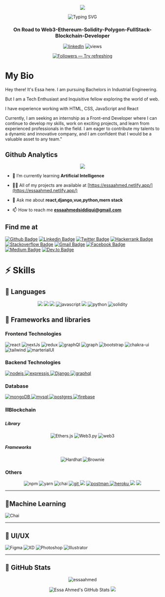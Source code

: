 
 <p align="center">
  <img src="https://user-images.githubusercontent.com/46050946/154709509-cecdbcc3-20ed-4037-9046-99f7a05d5dbb.gif" />
</p>

<!-- <h1 align="center">Hi 👋, I'm Essa Ahmed Siddiqui</h1> -->
 <p align="center">
<img src="https://readme-typing-svg.herokuapp.com?font=Fira+Code&size=24&pause=1000&color=7F1AF7&center=true&vCenter=true&width=435&lines=Hi+%F0%9F%91%8B%2C+I'm+Essa+Ahmed+Siddiqui" alt="Typing SVG" />
</p>
<h3 align="center">On Road to Web3-Ethereum-Solidity-Polygon-FullStack-Blockchain-Developer</h3>

<p align="center">
  <a href="https://www.linkedin.com/in/essa-ahmed/">
  <img alt="linkedIn" title="Lets connect on LinkedIn" src="https://img.shields.io/badge/LinkedIn-0077B5?style=for-the-badge&logo=linkedin&logoColor=white"/></a>
  <img alt="views" title="GitHub profile views" src="https://komarev.com/ghpvc/?username=devessaahmed&color=4981F4&style=for-the-badge"/>
</p>

<!-- Follow me button (GitHub): -->
<p align="center"> <a href="https://github.com/essaahmd?tab=followers"><img alt="Followers — Try refreshing" title="Follow me on GitHub!" src="https://custom-icon-badges.herokuapp.com/github/followers/devessaahmed?color=000205&labelColor=555555&style=for-the-badge&logo=person-add&label=Follow&logoColor=white"/> </a> </p>

# My Bio
<p>Hey there! It's Essa here. I am pursuing Bachelors in Industrial Engineering.

But I am a Tech Enthusiast and Inquisitive fellow exploring the world of web.

I have experience working with HTML, CSS, JavaScript and React

Currently, I am seeking an internship as a Front-end Developer where I can continue to develop my skills, work on exciting projects, and learn from experienced professionals in the field. I am eager to contribute my talents to a dynamic and innovative company, and I am confident that I would be a valuable asset to any team."</p>

## Github Analytics

<p align="center">
  <img alig src="https://github-profile-trophy.vercel.app/?username=devessaahmed&no-bg=true&no-frame=true&theme=onedark&column=8" />
<!--    &rank=SSS,SS,S,AAA,AA,A,B,C -->
</p>

- 🌱 I’m currently learning **Artificial Intelligence**
- 👨‍💻 All of my projects are available at [https://essaahmed.netlify.app/](https://essaahmed.netlify.app/)
- 💬 Ask me about **react,django,vue,python,mern stack**

- 📫 How to reach me **essaahmedsiddiqui@gmail.com**

## Find me at

[![Github Badge](http://img.shields.io/badge/-Github-black?style=flat-square&logo=github&link=https://github.com/essaahmd/)](https://github.com/essaahmd/)
[![Linkedin Badge](https://img.shields.io/badge/-LinkedIn-blue?style=flat-square&logo=Linkedin&logoColor=white&link=https://www.linkedin.com/in/essa-ahmed/)](https://www.linkedin.com/in/essa-ahmed)
[![Twitter Badge](https://img.shields.io/badge/-Twitter-1DA1F2?style=flat-square&logo=twitter&logoColor=white&link=https://twitter.com//)](https://twitter.com/imsiddiquie)
[![Hackerrank Badge](https://img.shields.io/badge/-Hackerrank-2EC866?style=flat-square&logo=HackerRank&logoColor=white&link=https://www.hackerrank.com/essaahmed)](https://www.hackerrank.com/essaahmed)
[![Stackoverflow Badge](https://img.shields.io/badge/-Stack%20overflow-FE7A16?style=flat-square&logo=stack-overflow&logoColor=white&link=https://stackoverflow.com/users/18962317/essa-ahmed)](https://stackoverflow.com/users/18962317/essa-ahmed)
[![Gmail Badge](https://img.shields.io/badge/-Gmail-d14836?style=flat-square&logo=Gmail&logoColor=white&link=mailto:essaahmedsiddiqui@gmail.com)](mailto:essaahmedsiddiqui@gmail.com)
[![Facebook Badge](https://img.shields.io/badge/-Facebook-1877F2?style=flat-square&logo=facebook&logoColor=white&link=https://www.facebook.com/essa.ahmed123)](https://www.facebook.com/essa.ahmed123)
[![Medium Badge](https://img.shields.io/badge/-Medium-000000?style=flat-square&logo=medium&logoColor=white&link=https://medium.com/@essa-ahmed)](https://medium.com/@essa-ahmed)
[![Dev.to Badge](https://img.shields.io/badge/-Dev.to-0A0A0A?style=flat-square&logo=medium&logoColor=white&link=https://dev.to/essaahmed)](https://dev.to/essaahmed)

# ⚡ Skills

## 📌 Languages
<p align=center>
<img src = "https://img.shields.io/badge/-HTML5-E34F26?style=for-the-badge&logo=html5&logoColor=white">
<img src = "https://img.shields.io/badge/-CSS3-1572B6?style=for-the-badge&logo=css3&logoColor=white">
<img src="https://img.shields.io/badge/-Sass-cc6699?style=for-the-badge&logo=sass&logoColor=ffffff">
<img src="https://img.shields.io/badge/JavaScript-323330?style=for-the-badge&logo=javascript&logoColor=F7DF1E" alt="javascript"/>
<img src="https://img.shields.io/badge/typescript%20-%23007ACC.svg?&style=for-the-badge&logo=typescript&logoColor=white"/>
<img src="https://img.shields.io/badge/Python-FFD43B?style=for-the-badge&logo=python&logoColor=blue" alt="python"/>
<img src="https://img.shields.io/badge/Solidity-e6e6e6?style=for-the-badge&logo=solidity&logoColor=black" alt="solidity"/>
</p>

## 🧰 Frameworks and libraries

### Frontend Technologies
<p align=left>
<img alt="react" src="https://img.shields.io/badge/React-20232A?style=for-the-badge&logo=react&logoColor=61DAFB">
<img alt="nextJs" src="https://img.shields.io/badge/next.js-000000?style=for-the-badge&logo=nextdotjs&logoColor=white">
<img alt="redux" src="https://img.shields.io/badge/Redux-593D88?style=for-the-badge&logo=redux&logoColor=white">
<img alt="graphQl" src="https://img.shields.io/badge/Apollo%20GraphQL-311C87?&style=for-the-badge&logo=Apollo%20GraphQL&logoColor=white">
<img alt="graph" src="https://img.shields.io/badge/GraphQl-E10098?style=for-the-badge&logo=graphql&logoColor=white">
<img alt="bootstrap" src="https://img.shields.io/badge/Bootstrap-563D7C?style=for-the-badge&logo=bootstrap&logoColor=white">
<img alt="chakra-ui" src="https://img.shields.io/badge/Chakra--UI-319795?style=for-the-badge&logo=chakra-ui&logoColor=white">
<img alt="tailwind" src="https://img.shields.io/badge/Tailwind_CSS-38B2AC?style=for-the-badge&logo=tailwind-css&logoColor=white">
<img alt="marterialUI" src="https://img.shields.io/badge/Material%20UI-007FFF?style=for-the-badge&logo=mui&logoColor=white">
</p>

### Backend Technologies
<p align="left">
 <a href="https://nodejs.org" target="_blank" rel="noreferrer"> <img src="https://img.shields.io/badge/Node.js-339933?style=for-the-badge&logo=nodedotjs&logoColor=white" alt="nodejs"/> </a>
  <a href="https://expressjs.com" target="_blank" rel="noreferrer"> <img src="https://img.shields.io/badge/Express.js-000000?style=for-the-badge&logo=express&logoColor=white" alt="expressjs"/> </a>
   <a href="https://www.djangoproject.com" target="_blank" rel="noreferrer"> <img src="https://img.shields.io/badge/Django-000000?style=for-the-badge&logo=django&logoColor=white" alt="Django"/> </a>
  <a href="https://graphql.org" target="_blank" rel="noreferrer"> <img src="https://img.shields.io/badge/GraphQl-E10098?style=for-the-badge&logo=graphql&logoColor=white" alt="graphql"/> </a>
</p>

### Database
<p align="left">
  <a href="https://www.mongodb.com/" target="_blank" rel="noreferrer"> <img src="https://img.shields.io/badge/MongoDB-4EA94B?style=for-the-badge&logo=mongodb&logoColor=white" alt="mongoDB"/> </a>
  <a href="https://www.mysql.com/" target="_blank" rel="noreferrer"> <img src="https://img.shields.io/badge/MySQL-005C84?style=for-the-badge&logo=mysql&logoColor=white" alt="mysql"/> </a>
  <a href="https://www.postgresql.org" target="_blank" rel="noreferrer"> <img src="https://img.shields.io/badge/PostgreSQL-316192?style=for-the-badge&logo=postgresql&logoColor=white" alt="postgres"/> </a>
  <a href="https://firebase.google.com/" target="_blank" rel="noreferrer"> <img src="https://img.shields.io/badge/firebase-ffca28?style=for-the-badge&logo=firebase&logoColor=black" alt="firebase"/> </a>
  </p>
  
### ⛓Blockchain

##### Library
<p align="center">
 <img src="https://img.shields.io/badge/Ethers.js-7A98FB?style=for-the-badge&logo=Ethers.js&logoColor=white" alt="Ethers.js">
 <img src="https://img.shields.io/badge/web3.py-3670A0?style=for-the-badge&logo=python&logoColor=ffdd54" alt="Web3.py">
  <img alt="web3" src="https://img.shields.io/badge/web3.js-F16822?style=for-the-badge&logo=web3.js&logoColor=white">
 </p>
 
 ##### Frameworks
<p align="center">
 <img src="https://img.shields.io/badge/Hardhat-fff04d?style=for-the-badge&logo=Hardhat&logoColor=white" alt="Hardhat">
 <img src="https://img.shields.io/badge/Brownie-f7f6d6?style=for-the-badge&logo=Brownie&logoColor=white" alt="Brownie">
 </p>
 
<!--  ##### Testing
 <p align="center">
 <img src="https://img.shields.io/badge/Mocha-8c6749?style=for-the-badge&logo=Mocha&logoColor=white" alt="Mocha">
 <img src="https://img.shields.io/badge/Chai-f6e8c9?style=for-the-badge&logo=Chai&logoColor=a40802" alt="Chai">
 <img src="https://img.shields.io/badge/Pytest-e6e7e7?style=for-the-badge&logo=python&logoColor=00a0e4" alt="Pytest">
 </p>

 ##### Offchain
 <p align="center">
  <a href="https://chain.link/" target="_blank" rel="noreferrer"> <img src="https://img.shields.io/badge/chainlink-375BD2?style=for-the-badge&logo=chainlink&logoColor=white" alt="mongoDB"/> </a>
<img src="https://img.shields.io/badge/EVM-3C3C3D?style=for-the-badge&logo=Ethereum&logoColor=white" alt="EVM">
 <img src="https://img.shields.io/badge/Uniswap-fe017b?style=for-the-badge&logo=Uniswap&logoColor=white" alt="Uniswap">
</p>
 -->
### Others

<p align=center>
    <img alt="npm" src="https://img.shields.io/badge/npm-CB3837?style=for-the-badge&logo=npm&logoColor=white">
    <img alt="yarn" src="https://img.shields.io/badge/Yarn-2C8EBB?style=for-the-badge&logo=yarn&logoColor=white">
    <img alt="chai" src="https://img.shields.io/badge/chai-A30701?style=for-the-badge&logo=chai&logoColor=white">
  <a href="https://git-scm.com/" target="_blank" rel="noreferrer"> <img src="https://img.shields.io/badge/GIT-E44C30?style=for-the-badge&logo=git&logoColor=white" alt="git"/> </a>
  <img src="http://img.shields.io/badge/-Github-000000?style=for-the-badge&logo=github&logoColor=FFFFFF">
  <a href="https://postman.com" target="_blank" rel="noreferrer"> <img src="https://img.shields.io/badge/Postman-FF6C37?style=for-the-badge&logo=Postman&logoColor=white" alt="postman"/> </a>
  <a href="https://heroku.com" target="_blank" rel="noreferrer"> <img src="https://img.shields.io/badge/Heroku-430098?style=for-the-badge&logo=heroku&logoColor=white" alt="heroku"/> </a>
  <img src="http://img.shields.io/badge/-Vercel-black?style=for-the-badge&logo=vercel&logoColor=white">
<img src="http://img.shields.io/badge/-VS%20Code-007ACC?style=for-the-badge&logo=visual%20studio%20code&logoColor=white">
</p>

<hr>


## 🧬Machine Learning

<p>
<img src="https://img.shields.io/badge/Jupyter-white?style=for-the-badge&logo=Jupyter&logoColor=#F37626" alt="Chai">
</p>
<hr>

## 🎨 UI/UX
<p>
<img src="https://img.shields.io/badge/Figma-white?style=for-the-badge&logo=Figma&logoColor=F24E1E" alt="Figma">
<img src="https://img.shields.io/badge/XD-450034?style=for-the-badge&logo=Adobe%20XD&logoColor=#FF61F6" alt="XD">
<img src="https://img.shields.io/badge/Photoshop-001833?style=for-the-badge&logo=Adobe%20Photoshop&logoColor=#31A8FF" alt="Photoshop">
<img src="https://img.shields.io/badge/Illustrator-330000?style=for-the-badge&logo=Adobe%20Illustrator&logoColor=ff9a00" alt="Illustrator">
</p>

<hr>

## 📌 GitHub Stats

<div align="center">
  <p>
 <img src="https://github-readme-streak-stats.herokuapp.com/?user=devessaahmed&theme=midnight-purple&date_format=M%20j%5B%2C%20Y%5D" alt="essaahmed" />
</p>
  <img alt="Essa Ahmed's GitHub Stats" src="https://github-readme-stats.vercel.app/api?username=devessaahmed&langs_count=10&layout=compact&theme=midnight-purple&show_icons=true&hide_border=false" />
<img src="https://github-readme-stats.vercel.app/api/top-langs/?username=devessaahmed&langs_count=10&layout=compact&theme=midnight-purple&show_icons=true&hide_border=false" />

<!-- [![Essa Ahmed's github activity graph](https://activity-graph.herokuapp.com/graph?username=essaahmd&bg_color=151515&color=4981f4&line=4981f4&point=ffffff&area=true)(https://activity-graph.herokuapp.com/graph?username=essaahmd)
</div> -->
